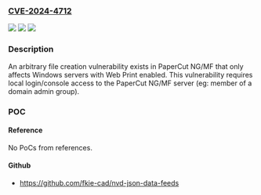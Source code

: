 ### [CVE-2024-4712](https://cve.mitre.org/cgi-bin/cvename.cgi?name=CVE-2024-4712)
![](https://img.shields.io/static/v1?label=Product&message=PaperCut%20NG%2C%20PaperCut%20MF&color=blue)
![](https://img.shields.io/static/v1?label=Version&message=n%2Fa&color=blue)
![](https://img.shields.io/static/v1?label=Vulnerability&message=CWE-59%20Improper%20Link%20Resolution%20Before%20File%20Access%20('Link%20Following')&color=brighgreen)

### Description

An arbitrary file creation vulnerability exists in PaperCut NG/MF that only affects Windows servers with Web Print enabled. This vulnerability requires local login/console  access to the PaperCut NG/MF server (eg: member of a domain admin group).

### POC

#### Reference
No PoCs from references.

#### Github
- https://github.com/fkie-cad/nvd-json-data-feeds


